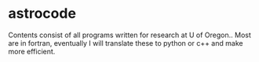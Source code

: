 # astrocode
Contents consist of all programs written for research at U of Oregon.. Most are in fortran, eventually I will translate these to
python or c++ and make more efficient.
